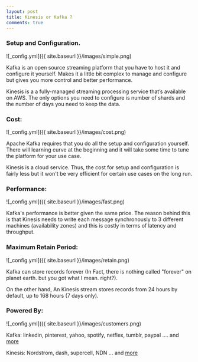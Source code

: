```yaml
---
layout: post
title: Kinesis or Kafka ?
comments: true
---
```


<!-- ![_config.yml]({{ site.baseurl }}/images/config.png) -->

### Setup and Configuration.

![_config.yml]({{ site.baseurl }}/images/simple.png)

Kafka is an open source streaming platform that you have to host it and configure it yourself. Makes it a little bit complex to manage and configure but gives you more control and better performance.

Kinesis is a a fully-managed streaming processing service that’s available on AWS. The only options you need to configure is number of shards and the number of days you need to keep the data.

### Cost:
![_config.yml]({{ site.baseurl }}/images/cost.png)

Apache Kafka requires that you do all the setup and configuration yourself. There will learning curve at the beginning and it will take some time to tune the platform for your use case.

Kinesis is a cloud service. Thus, the cost for setup and configuration is fairly less but it won't be very efficient for certain use cases on the long run.

### Performance:
![_config.yml]({{ site.baseurl }}/images/fast.png)

Kafka's performance is better given the same price. The reason behind this is that Kinesis needs to write each message synchronously to 3 different machines (availability zones) and this is costly in terms of latency and throughput.

### Maximum Retain Period:
![_config.yml]({{ site.baseurl }}/images/retain.png)

Kafka can store records forever (In Fact, there is nothing called "forever" on planet earth. but you got what I mean. right?).

On the other hand, An Kinesis stream stores records from 24 hours by default, up to 168 hours (7 days only).

### Powered By:
![_config.yml]({{ site.baseurl }}/images/customers.png)

Kafka: linkedin, pinterest, yahoo, spotify, netflex, tumblr, paypal .... and
[more](https://kafka.apache.org/powered-by)

Kinesis: Nordstrom, dash, supercell, NDN ... and [more](https://aws.amazon.com/kinesis/streams/)



<!-- The easiest way to make your first post is to edit this one. Go into /_posts/ and update the Hello World markdown file. For more instructions head over to the [Jekyll Now repository](https://github.com/barryclark/jekyll-now) on GitHub. -->
